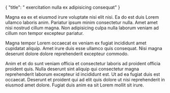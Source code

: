 {
  "title": " exercitation nulla ex adipisicing consequat"
}

Magna ea ex et eiusmod irure voluptate nisi elit nisi. Ea do est duis Lorem ullamco laboris anim. Pariatur ipsum minim consectetur nulla. Amet amet nisi nostrud cillum magna. Non adipisicing culpa nulla laborum veniam ad cillum non tempor excepteur pariatur.

Magna tempor Lorem occaecat ex veniam ex fugiat incididunt amet cupidatat aliquip. Amet irure duis esse ullamco quis consequat. Nisi magna deserunt dolore dolore reprehenderit excepteur commodo.

Anim et et do sunt veniam officia et consectetur laboris ad proident officia proident quis. Nulla deserunt sint aliquip qui consectetur magna reprehenderit laborum excepteur id incididunt est. Ut ad ea fugiat duis est occaecat. Deserunt et proident qui ad elit quis dolore ut nisi reprehenderit in eiusmod amet dolore. Fugiat duis anim ea sit Lorem mollit sit irure.